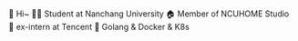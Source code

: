 👋 Hi~
👨‍🎓 Student at Nanchang University
🏠 Member of NCUHOME Studio
🐧 ex-intern at Tencent
🐳 Golang & Docker & K8s
